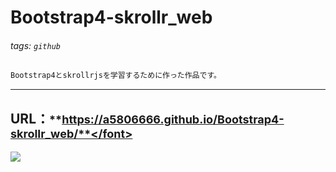 # Bootstrap4-skrollr_web
###### tags: `github` 
<!-- (レスポンシブ対応されているため、 PC・iPad・スマホからでもご確認できます) -->
```markdown
Bootstrap4とskrollrjsを学習するために作った作品です。
```
---
## URL：<font size="4">**https://a5806666.github.io/Bootstrap4-skrollr_web/**</font>
![](https://i.imgur.com/nZp41S9.gif)




